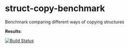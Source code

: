 # struct-copy-benchmark
Benchmark comparing different ways of copying structures

**Results**:

[![Build Status](https://travis-ci.org/mtojek/struct-copy-benchmark.svg?branch=master)](https://travis-ci.org/mtojek/struct-copy-benchmark)
